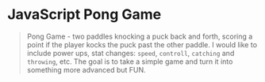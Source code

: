 # JavaScript Pong Game

> Pong Game - two paddles knocking a puck back and forth, scoring a point if the player kocks the puck past the other paddle. I would like to include power ups, stat changes: `speed`, `controll`, `catching` and `throwing`, etc. The goal is to take a simple game and turn it into something more advanced but FUN.
